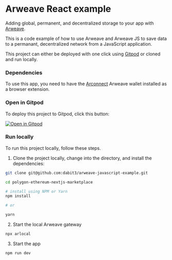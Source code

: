 # Arweave React example

Adding global, permanent, and decentralized storage to your app with [Arweave](https://www.arweave.org/).

This is a code example of how to use Arweave and Arweave JS to save data to a permanant, decentralized network from a JavaScript application.

This project can either be deployed with one click using [Gitpod](https://gitpod.io/) or cloned and run locally.

### Dependencies

To use this app, you need to have the [Arconnect](https://arconnect.io/) Arweave wallet installed as a browser extension.

### Open in Gitpod

To deploy this project to Gitpod, click this button:

[![Open in Gitpod](https://gitpod.io/button/open-in-gitpod.svg)](https://gitpod.io/#github.com/dabit3/arweave-javascript-example)

### Run locally

To run this project locally, follow these steps.

1. Clone the project locally, change into the directory, and install the dependencies:

```sh
git clone git@github.com:dabit3/arweave-javascript-example.git

cd polygon-ethereum-nextjs-marketplace

# install using NPM or Yarn
npm install

# or

yarn
```

2. Start the local Arweave gateway

```sh
npx arlocal
```

3. Start the app

```sh
npm run dev
```
